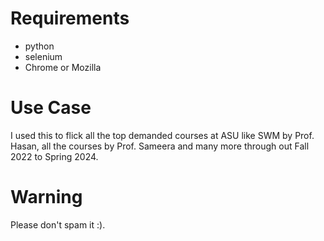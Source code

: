 # Requirements
* python
* selenium
* Chrome or Mozilla

# Use Case
I used this to flick all the top demanded courses at ASU like SWM by Prof. Hasan, all the courses by Prof. Sameera and many more through out Fall 2022 to Spring 2024.

# Warning
Please don't spam it :).
